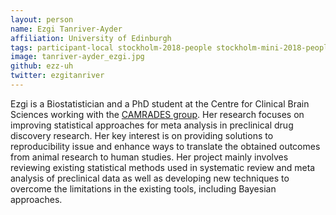 ```yaml
---
layout: person
name: Ezgi Tanriver-Ayder
affiliation: University of Edinburgh
tags: participant-local stockholm-2018-people stockholm-mini-2018-people canberra-2019-people stockholm-2018-local stockholm-mini-2018-local canberra-2019-local
image: tanriver-ayder_ezgi.jpg
github: ezz-uh
twitter: ezgitanriver
---
```

Ezgi is a Biostatistician and a PhD student at the Centre for Clinical Brain Sciences working with the <a href="http://www.dcn.ed.ac.uk/camarades/" target="_blank" rel="noopener">CAMRADES group</a>. Her research focuses on improving statistical approaches for meta analysis in preclinical drug discovery research. Her key interest is on providing solutions to reproducibility issue and enhance ways to translate the obtained outcomes from animal research to human studies. Her project mainly involves reviewing existing statistical methods used in systematic review and meta analysis of preclinical data as well as developing new techniques to overcome the limitations in the existing tools, including Bayesian approaches.